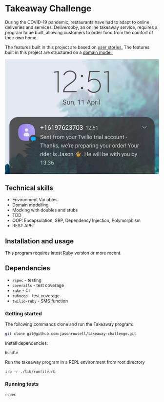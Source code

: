 # Takeaway Challenge

During the COVID-19 pandemic, restaurants have had to adapt to online deliveries and services. Deliverooby, an online takeaway service, requires a program to be built, allowing customers to order food from the comfort of their own home.

The features built in this project are based on [user stories.](user_stories.md)
The features built in this project are structured on a [domain model.](plan.md)

![Twilio](./images/twilio.jpg)

## Technical skills

- Environment Variables
- Domain modelling
- Mocking with doubles and stubs
- TDD
- OOP: Encapsulation, SRP, Dependency Injection, Polymorphism
- REST APIs

## Installation and usage

This program requires latest [Ruby](https://www.ruby-lang.org/en/downloads/) version or more recent.

## Dependencies

- `rspec` - testing
- `coveralls` - test coverage
- `rake` - CI
- `rubocop` - test coverage
- `twilio-ruby` - SMS function

### Getting started

The following commands clone and run the Takeaway program:

```sh
git clone git@github.com:jasonrowsell/takeaway-challenge.git
```

Install dependencies:

```sh
bundle
```

Run the takeaway program in a REPL environment from root directory

```shell
irb -r ./lib/runfile.rb
```

### Running tests

```sh
rspec
```
